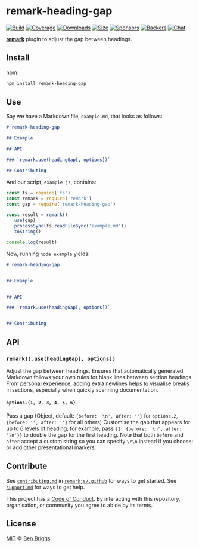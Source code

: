 # remark-heading-gap

[![Build][build-badge]][build]
[![Coverage][coverage-badge]][coverage]
[![Downloads][downloads-badge]][downloads]
[![Size][size-badge]][size]
[![Sponsors][sponsors-badge]][collective]
[![Backers][backers-badge]][collective]
[![Chat][chat-badge]][chat]

[**remark**][remark] plugin to adjust the gap between headings.


## Install

[npm][]:

```sh
npm install remark-heading-gap
```


## Use

Say we have a Markdown file, `example.md`, that looks as follows:

```markdown
# remark-heading-gap

## Example

## API

### `remark.use(headingGap[, options])`

## Contributing
```

And our script, `example.js`, contains:

```js
const fs = require('fs')
const remark = require('remark')
const gap = require('remark-heading-gap')

const result = remark()
  .use(gap)
  .processSync(fs.readFileSync('example.md'))
  .toString()

console.log(result)
```

Now, running `node example` yields:

```markdown
# remark-heading-gap


## Example


## API

### `remark.use(headingGap[, options])`


## Contributing
```


## API

### `remark().use(headingGap[, options])`

Adjust the gap between headings.
Ensures that automatically generated Markdown follows your own rules for blank
lines between section headings.
From personal experience, adding extra newlines helps to visualise breaks in
sections, especially when quickly scanning documentation.

#### `options.{1, 2, 3, 4, 5, 6}`

Pass a gap (Object, default: `{before: '\n', after: ''}` for `options.2`,
`{before: '', after: ''}` for all others)
Customise the gap that appears for up to 6 levels of heading; for example, pass
`{1: {before: '\n', after: '\n'}}` to double the gap for the first heading.
Note that both `before` and `after` accept a custom string so you can specify
`\r\n` instead if you choose; or add other presentational markers.


## Contribute

See [`contributing.md`][contributing] in [`remarkjs/.github`][health] for ways
to get started.
See [`support.md`][support] for ways to get help.

This project has a [Code of Conduct][coc].
By interacting with this repository, organisation, or community you agree to
abide by its terms.


## License

[MIT][license] © [Ben Briggs][author]

<!-- Definitions -->

[build-badge]: https://img.shields.io/travis/remarkjs/remark-heading-gap/master.svg

[build]: https://travis-ci.org/remarkjs/remark-heading-gap

[coverage-badge]: https://img.shields.io/codecov/c/github/remarkjs/remark-heading-gap.svg

[coverage]: https://codecov.io/github/remarkjs/remark-heading-gap

[downloads-badge]: https://img.shields.io/npm/dm/remark-heading-gap.svg

[downloads]: https://www.npmjs.com/package/remark-heading-gap

[size-badge]: https://img.shields.io/bundlephobia/minzip/remark-heading-gap.svg

[size]: https://bundlephobia.com/result?p=remark-heading-gap

[sponsors-badge]: https://opencollective.com/unified/sponsors/badge.svg

[backers-badge]: https://opencollective.com/unified/backers/badge.svg

[collective]: https://opencollective.com/unified

[chat-badge]: https://img.shields.io/badge/join%20the%20community-on%20spectrum-7b16ff.svg

[chat]: https://spectrum.chat/unified/remark

[npm]: https://docs.npmjs.com/cli/install

[health]: https://github.com/remarkjs/.github

[contributing]: https://github.com/remarkjs/.github/blob/master/contributing.md

[support]: https://github.com/remarkjs/.github/blob/master/support.md

[coc]: https://github.com/remarkjs/.github/blob/master/code-of-conduct.md

[license]: license

[author]: http://beneb.info

[remark]: https://github.com/remarkjs/remark
